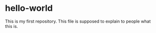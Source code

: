 # hello-world
This is my first repository.
This file is supposed to explain to people what this is. 

